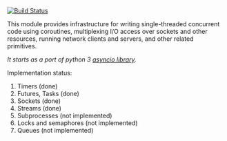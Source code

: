 [![Build Status](https://travis-ci.org/dcarp/asynchronous.png?branch=master)](https://travis-ci.org/dcarp/asynchronous)

This module provides infrastructure for writing single-threaded concurrent code using coroutines, multiplexing I/O access over sockets and other resources, running network clients and servers, and other related primitives.

*It starts as a port of python 3 [asyncio library](https://docs.python.org/3/library/asyncio.html).*

Implementation status:

1. Timers (done)
2. Futures, Tasks (done)
3. Sockets (done)
4. Streams (done)
5. Subprocesses (not implemented)
6. Locks and semaphores (not implemented)
7. Queues (not implemented)
